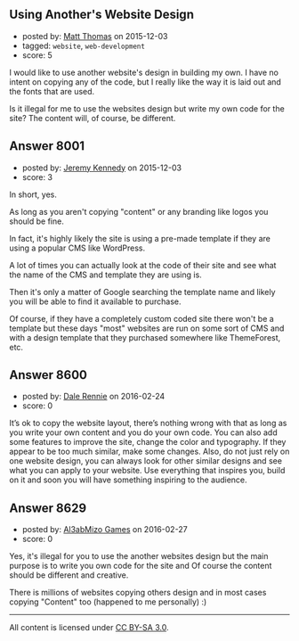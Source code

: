 ## Using Another's Website Design

- posted by: [Matt Thomas](https://stackexchange.com/users/6724536/matt-thomas) on 2015-12-03
- tagged: `website`, `web-development`
- score: 5

I would like to use another website's design in building my own. I have no intent on copying any of the code, but I really like the way it is laid out and the fonts that are used.

Is it illegal for me to use the websites design but write my own code for the site? The content will, of course, be different.


## Answer 8001

- posted by: [Jeremy Kennedy](https://stackexchange.com/users/3776644/jeremy-kennedy) on 2015-12-03
- score: 3

In short, yes.

As long as you aren't copying "content" or any branding like logos you should be fine.

In fact, it's highly likely the site is using a pre-made template if they are using a popular CMS like WordPress.

A lot of times you can actually look at the code of their site and see what the name of the CMS and template they are using is.

Then it's only a matter of Google searching the template name and likely you will be able to find it available to purchase.

Of course, if they have a completely custom coded site there won't be a template but these days "most" websites are run on some sort of CMS and with a design template that they purchased somewhere like ThemeForest, etc.


## Answer 8600

- posted by: [Dale Rennie](https://stackexchange.com/users/7890382/dale-rennie) on 2016-02-24
- score: 0

It’s ok to copy the website layout, there’s nothing wrong with that as long as you write your own content and you do your own code. You can also add some features to improve the site,  change the color and typography. If they appear to be too much similar, make some changes. Also, do not just rely on one website design, you can always look for other similar designs and see what you can apply to your website. Use everything that inspires you, build on it and soon you will have something inspiring to the audience.


## Answer 8629

- posted by: [Al3abMizo Games](https://stackexchange.com/users/1601277/al3abmizo-games) on 2016-02-27
- score: 0

Yes, it's illegal for you to use the another websites design but the main purpose is to write you own code for the site and Of course the content should be different and creative.

There is millions of websites copying others design and in most cases copying "Content" too (happened to me personally) :)



---

All content is licensed under [CC BY-SA 3.0](https://creativecommons.org/licenses/by-sa/3.0/).
